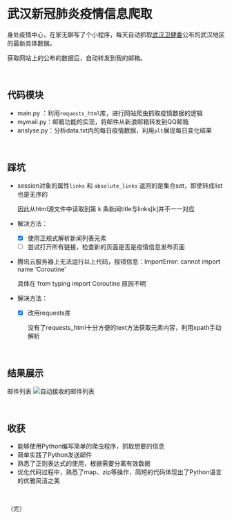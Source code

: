 # 武汉新冠肺炎疫情信息爬取

身处疫情中心，在家无聊写了个小程序，每天自动抓取[武汉卫健委](http://wjw.wuhan.gov.cn/front/web/list3rd/yes/803)公布的武汉地区的最新具体数据。

获取网站上的公布的数据后，自动转发到我的邮箱。

&nbsp;

## 代码模块

- main.py ：利用`requests_html`库，进行网站爬虫抓取疫情数据的逻辑
- mymail.py：邮箱功能的实现，将邮件从新浪邮箱转发到QQ邮箱
- anslyse.py：分析data.txt内的每日疫情数据，利用`plt`展现每日变化结果

&nbsp;

## 踩坑

- session对象的属性`links` 和 `absolute_links` 返回的是集合set，即使转成list也是无序的

  因此从html源文件中读取到第 k 条新闻title与links[k]并不一一对应

- 解决方法：

  - [x] 使用正规式解析新闻列表元素
  - [ ] 尝试打开所有链接，检查新的页面是否是疫情信息发布页面

- 腾讯云服务器上无法运行以上代码，报错信息：ImportError: cannot import name ‘Coroutine’

  具体在 from typing import Coroutine 原因不明

- 解决方法：

  - [x] 改用requests库
  
    没有了requests_html十分方便的text方法获取元素内容，利用xpath手动解析

&nbsp;

## 结果展示
  邮件列表
![自动接收的邮件列表](https://images.cnblogs.com/cnblogs_com/izcat/1649447/o_200311143517mails.png)



&nbsp;

## 收获

- 能够使用Python编写简单的爬虫程序，抓取想要的信息
- 简单实践了Python发送邮件
- 熟悉了正则表达式的使用，根据需要分离有效数据
- 优化代码过程中，熟悉了map、zip等操作，简短的代码体现出了Python语言的优雅简洁之美

&nbsp;

（完）